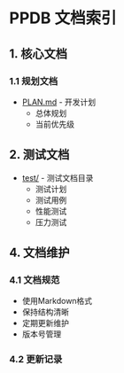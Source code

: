 # PPDB 文档索引

## 1. 核心文档

### 1.1 规划文档
- [PLAN.md](PLAN.md) - 开发计划
  - 总体规划
  - 当前优先级


## 2. 测试文档
- [test/](test/) - 测试文档目录
  - 测试计划
  - 测试用例
  - 性能测试
  - 压力测试


## 4. 文档维护

### 4.1 文档规范
- 使用Markdown格式
- 保持结构清晰
- 定期更新维护
- 版本号管理

### 4.2 更新记录
